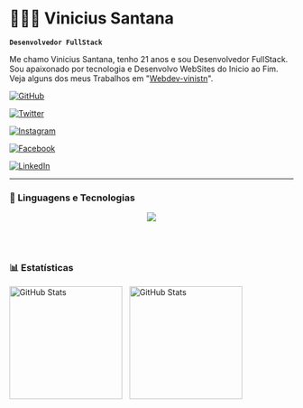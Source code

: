 # 👩🏻‍💻 Vinicius Santana

**`Desenvolvedor FullStack`**

Me chamo Vinicius Santana, tenho 21 anos e sou Desenvolvedor FullStack. Sou apaixonado por tecnologia e Desenvolvo WebSites do Inicio ao Fim. Veja alguns dos meus Trabalhos em "[Webdev-vinistn](https://www.instagram.com/vinistn-dev/)".

[![GitHub](https://img.shields.io/github/followers/vinistn-dev?label=GitHub&style=social)](https://github.com/vinistn-dev)

[![Twitter](https://img.shields.io/twitter/follow/vinistn_dev?label=Follow&style=social)](https://twitter.com/vinistn_dev)

[![Instagram](https://img.shields.io/instagram/follow/vinistn-dev?label=Instagram&style=social)](https://www.instagram.com/vinistn_dev)

[![Facebook](https://img.shields.io/facebook/follow/vinistn-dev?label=Facebook&style=social)](https://www.facebook.com/vinistn.dev)

[![LinkedIn](https://img.shields.io/badge/LinkedIn-vinistn--dev-blue?style=social&logo=linkedin)](https://www.linkedin.com/in/vinistn-dev)

---

### 🤖 Linguagens e Tecnologias

<p align="center">
  <a href="https://skillicons.dev">
    <img src="https://skillicons.dev/icons?i=html,css,js,py,php,ts,react,figma,nodejs,nextjs,laravel,git,bootstrap" />
  </a>
</p>

<br/>
<br/>

### 📊 Estatísticas

<p>
  <img 
    align="left" 
    alt="GitHub Stats" 
    height="200" 
    style="padding-right: 10px;" 
    src="https://github-readme-stats.vercel.app/api?username=vinistn-dev&show_icons=true&theme=dark&include_all_commits=true&locale=pt-br" 
  />

<img 
      align="left" 
      alt="GitHub Stats" 
      height="200" 
      src="https://github-readme-stats.vercel.app/api/top-langs/?username=vinistn-dev&theme=dark&layout=compact&custom_title=Tecnologias&langs_count=9" 
  />

</p>
